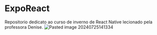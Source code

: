 # ExpoReact
Repositorio dedicato ao curso de inverno de React Native lecionado pela professora Denise.
![Pasted image 20240725141334](https://github.com/user-attachments/assets/5d132641-ece9-4b15-b012-d5d4cf0f4dc6)
